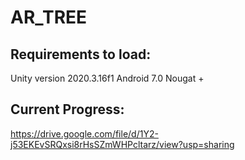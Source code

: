 # AR_TREE

## Requirements to load: 
Unity version 2020.3.16f1
Android 7.0 Nougat +  


## Current Progress: 
https://drive.google.com/file/d/1Y2-j53EKEvSRQxsi8rHsSZmWHPcltarz/view?usp=sharing
